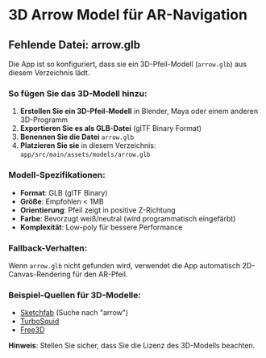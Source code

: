 # 3D Arrow Model für AR-Navigation

## Fehlende Datei: arrow.glb

Die App ist so konfiguriert, dass sie ein 3D-Pfeil-Modell (`arrow.glb`) aus diesem Verzeichnis lädt.

### So fügen Sie das 3D-Modell hinzu:

1. **Erstellen Sie ein 3D-Pfeil-Modell** in Blender, Maya oder einem anderen 3D-Programm
2. **Exportieren Sie es als GLB-Datei** (glTF Binary Format)
3. **Benennen Sie die Datei** `arrow.glb`
4. **Platzieren Sie sie** in diesem Verzeichnis: `app/src/main/assets/models/arrow.glb`

### Modell-Spezifikationen:

- **Format**: GLB (glTF Binary)
- **Größe**: Empfohlen < 1MB
- **Orientierung**: Pfeil zeigt in positive Z-Richtung
- **Farbe**: Bevorzugt weiß/neutral (wird programmatisch eingefärbt)
- **Komplexität**: Low-poly für bessere Performance

### Fallback-Verhalten:

Wenn `arrow.glb` nicht gefunden wird, verwendet die App automatisch 2D-Canvas-Rendering für den AR-Pfeil.

### Beispiel-Quellen für 3D-Modelle:

- [Sketchfab](https://sketchfab.com) (Suche nach "arrow")
- [TurboSquid](https://www.turbosquid.com)
- [Free3D](https://free3d.com)

**Hinweis**: Stellen Sie sicher, dass Sie die Lizenz des 3D-Modells beachten.